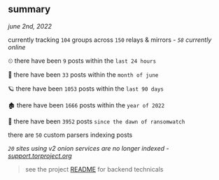 
## summary
_june 2nd, 2022_

currently tracking `104` groups across `150` relays & mirrors - _`58` currently online_

⏲ there have been `9` posts within the `last 24 hours`

🦈 there have been `33` posts within the `month of june`

🪐 there have been `1053` posts within the `last 90 days`

🏚 there have been `1666` posts within the `year of 2022`

🦕 there have been `3952` posts `since the dawn of ransomwatch`

there are `50` custom parsers indexing posts

_`20` sites using v2 onion services are no longer indexed - [support.torproject.org](https://support.torproject.org/onionservices/v2-deprecation/)_

> see the project [README](https://github.com/joshhighet/ransomwatch#ransomwatch--) for backend technicals
